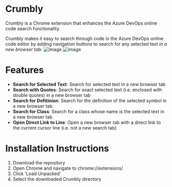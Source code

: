 # Crumbly
Crumbly is a Chrome extension that enhances the Azure DevOps online code search functionality.

Crumbly makes it easy to search through code in the Azure DevOps online code editor by adding navigation buttons to search for any selected text *in a new browser tab*:
![image](https://user-images.githubusercontent.com/20804273/193429020-774f45b4-bb12-4b6b-90c8-31d4d4afaa6a.png)
![image](https://user-images.githubusercontent.com/20804273/193429129-c1e4962a-6915-496f-8bd7-affdf3fae675.png)

# Features
* **Search for Selected Text**: Search for selected text in a new browser tab
* **Search with Quotes**: Search for exact selected text (i.e. enclosed with double quotes) in a new browser tab
* **Search for Defitinion**: Search for the definition of the selected symbol in a new browser tab
* **Search for Class**: Search for a class whose name is the selected text in a new browser tab
* **Open Direct Link to Line**: Open a new browser tab with a direct link to the current cursor line (i.e. not a new search tab)

# Installation Instructions
1. Download the repository 
2. Open Chrome and navigate to chrome://extensions/
3. Click 'Load Unpacked'
4. Select the downloaded Crumbly directory

